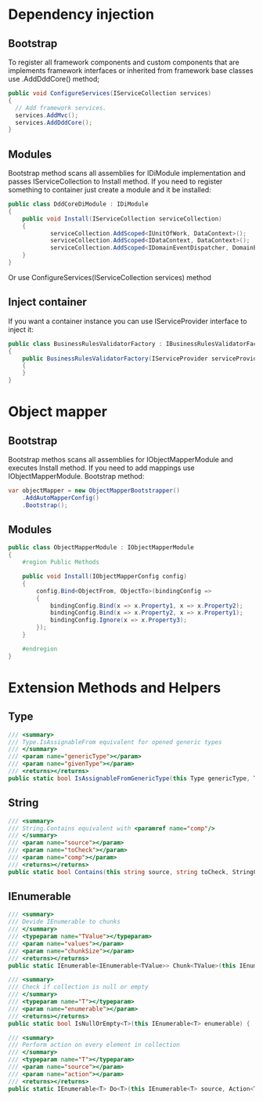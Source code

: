# Dependency injection

## Bootstrap

To register all framework components and custom components that are implements framework interfaces or inherited from framework base classes use .AddDddCore() method;

  ```csharp
public void ConfigureServices(IServiceCollection services)
{
    // Add framework services.
    services.AddMvc();
    services.AddDddCore();
}
```

## Modules
Bootstrap method scans all assemblies for IDiModule implementation and passes IServiceCollection to Install method. If you need to register something to container just create a module and it be installed:
```csharp
public class DddCoreDiModule : IDiModule
{
    public void Install(IServiceCollection serviceCollection)
    {
            serviceCollection.AddScoped<IUnitOfWork, DataContext>();
            serviceCollection.AddScoped<IDataContext, DataContext>();
            serviceCollection.AddScoped<IDomainEventDispatcher, DomainEventDispatcher>();
    }
}
```
Or use ConfigureServices(IServiceCollection services) method

## Inject container
If you want a container instance you can use IServiceProvider interface to inject it:
```csharp
public class BusinessRulesValidatorFactory : IBusinessRulesValidatorFactory
{
    public BusinessRulesValidatorFactory(IServiceProvider serviceProvider)
    {
    }
}
```

# Object mapper

## Bootstrap

Bootstrap methos scans all assemblies for IObjectMapperModule and executes Install method. If you need to add mappings use IObjectMapperModule. Bootstrap method:

```csharp
var objectMapper = new ObjectMapperBootstrapper()
    .AddAutoMapperConfig()
    .Bootstrap();
```

## Modules

```csharp
public class ObjectMapperModule : IObjectMapperModule
{
    #region Public Methods

    public void Install(IObjectMapperConfig config)
    {
        config.Bind<ObjectFrom, ObjectTo>(bindingConfig =>
        {
            bindingConfig.Bind(x => x.Property1, x => x.Property2);
            bindingConfig.Bind(x => x.Property2, x => x.Property1);
            bindingConfig.Ignore(x => x.Property3);
        });
    }

    #endregion
}
```

# Extension Methods and Helpers

## Type
```csharp
/// <summary>
/// Type.IsAssignableFrom equivalent for opened generic types
/// </summary>
/// <param name="genericType"></param>
/// <param name="givenType"></param>
/// <returns></returns>
public static bool IsAssignableFromGenericType(this Type genericType, Type givenType) { ... }
```

## String
```csharp
/// <summary>
/// String.Contains equivalent with <paramref name="comp"/>
/// </summary>
/// <param name="source"></param>
/// <param name="toCheck"></param>
/// <param name="comp"></param>
/// <returns></returns>
public static bool Contains(this string source, string toCheck, StringComparison comp) { ... }
```

## IEnumerable

```csharp
/// <summary>
/// Devide IEnumerable to chunks
/// </summary>
/// <typeparam name="TValue"></typeparam>
/// <param name="values"></param>
/// <param name="chunkSize"></param>
/// <returns></returns>
public static IEnumerable<IEnumerable<TValue>> Chunk<TValue>(this IEnumerable<TValue> values, int chunkSize) { ... }
```

```csharp
/// <summary>
/// Check if collection is null or empty
/// </summary>
/// <typeparam name="T"></typeparam>
/// <param name="enumerable"></param>
/// <returns></returns>
public static bool IsNullOrEmpty<T>(this IEnumerable<T> enumerable) { ... }
```

```csharp
/// <summary>
/// Perform action on every element in collection
/// </summary>
/// <typeparam name="T"></typeparam>
/// <param name="source"></param>
/// <param name="action"></param>
/// <returns></returns>
public static IEnumerable<T> Do<T>(this IEnumerable<T> source, Action<T> action) { ... }
```


